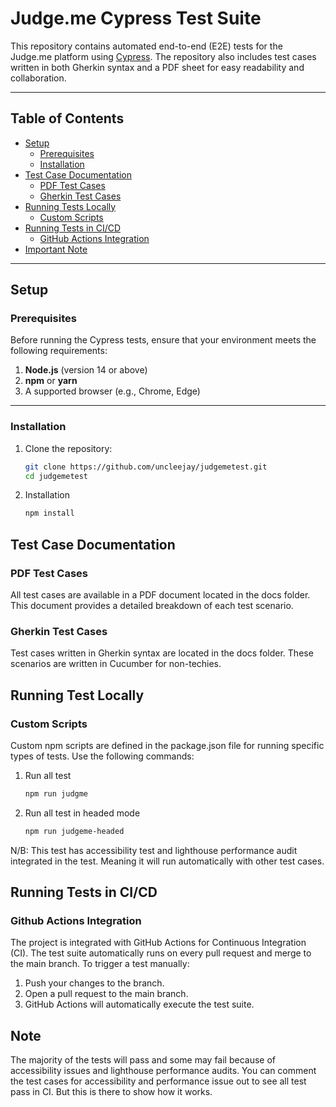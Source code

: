 # Judge.me Cypress Test Suite

This repository contains automated end-to-end (E2E) tests for the Judge.me platform using [Cypress](https://www.cypress.io/). The repository also includes test cases written in both Gherkin syntax and a PDF sheet for easy readability and collaboration.

---

## Table of Contents

- [Setup](#setup)
  - [Prerequisites](#prerequisites)
  - [Installation](#installation)
- [Test Case Documentation](#test-case-documentation)
  - [PDF Test Cases](#pdf-test-cases)
  - [Gherkin Test Cases](#gherkin-test-cases)
- [Running Tests Locally](#running-tests-locally)
  - [Custom Scripts](#custom-scripts)
- [Running Tests in CI/CD](#running-tests-in-cicd)
  - [GitHub Actions Integration](#github-actions-integration)
- [Important Note](#important-note)

---

## Setup

### Prerequisites

Before running the Cypress tests, ensure that your environment meets the following requirements:

1. **Node.js** (version 14 or above)
2. **npm** or **yarn**
3. A supported browser (e.g., Chrome, Edge)

---

### Installation

1. Clone the repository:

   ```bash
   git clone https://github.com/uncleejay/judgemetest.git
   cd judgemetest

2. Installation
   ```bash 
   npm install

## Test Case Documentation

### PDF Test Cases

All test cases are available in a PDF document located in the docs folder. This document provides a detailed breakdown of each test scenario.

### Gherkin Test Cases

Test cases written in Gherkin syntax are located in the docs folder. These scenarios are written in Cucumber for non-techies.

## Running Test Locally

### Custom Scripts

Custom npm scripts are defined in the package.json file for running specific types of tests. Use the following commands:

1. Run all test

   ```bash
   npm run judgme

2. Run all test in headed mode
   ```bash 
   npm run judgeme-headed

N/B: This test has accessibility test and lighthouse performance audit integrated in the test. Meaning it will run automatically with other test cases.

## Running Tests in CI/CD

### Github Actions Integration

The project is integrated with GitHub Actions for Continuous Integration (CI). The test suite automatically runs on every pull request and merge to the main branch. To trigger a test manually:

1. Push your changes to the branch.
2. Open a pull request to the main branch.
3. GitHub Actions will automatically execute the test suite.

## Note

The majority of the tests will pass and some may fail because of accessibility issues and lighthouse performance audits. You can comment the test cases for accessibility and performance issue out to see all test pass in CI. But this is there to show how it works.

